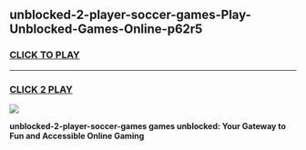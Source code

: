 
## unblocked-2-player-soccer-games-Play-Unblocked-Games-Online-p62r5
<h3>
<a href="https://premium76.site?title=unblocked-2-player-soccer-games&ref=24A">CLICK TO PLAY</a></h3>
<hr>

<h3>
<a href="https://premium76.site?title=unblocked-2-player-soccer-games&ref=24A">CLICK 2 PLAY</a>
  
</h3>

<a href="https://premium76.site?title=unblocked-2-player-soccer-games&ref=24A"><img src="https://clearcache.store/games.png"></a>


**unblocked-2-player-soccer-games games unblocked: Your Gateway to Fun and Accessible Online Gaming**
